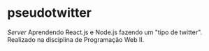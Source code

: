 # pseudotwitter
*Server*
Aprendendo React.js e Node.js fazendo um "tipo de twitter". Realizado na disciplina de Programação Web II.
